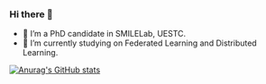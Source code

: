 ### Hi there 👋

- 🔭 I’m a PhD candidate in SMILELab, UESTC.
- 🌱 I’m currently studying on Federated Learning and Distributed Learning.

<!--
**Zengdun-cs/Zengdun-cs** is a ✨ _special_ ✨ repository because its `README.md` (this file) appears on your GitHub profile.

Here are some ideas to get you started:

- 🔭 I’m currently working on ...
- 🌱 I’m currently learning ...
- 👯 I’m looking to collaborate on ...
- 🤔 I’m looking for help with ...
- 💬 Ask me about ...
- 📫 How to reach me: ...
- 😄 Pronouns: ...
- ⚡ Fun fact: ...
-->


[![Anurag's GitHub stats](https://github-readme-stats-one-bice.vercel.app/api?username=Zengdun-cs&show_icons=true&role=OWNER,ORGANIZATION_MEMBER,COLLABORATOR&hide_title=true)](https://github.com/anuraghazra/github-readme-stats)
